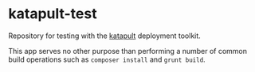 # katapult-test
Repository for testing with the [katapult](https://github.com/jmversteeg/katapult.git) deployment toolkit.

This app serves no other purpose than performing a number of common build operations such as `composer install` and `grunt build`.
